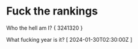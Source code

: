 # Fuck the rankings

Who the hell am I?
{ 3241320 }

What fucking year is it?
[ 2024-01-30T02:30:00Z ]
